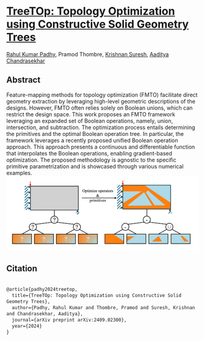 # [TreeTOp: Topology Optimization using Constructive Solid Geometry Trees](https://arxiv.org/abs/2409.02300)

[Rahul Kumar Padhy](https://sites.google.com/view/rahulkp/home), Pramod Thombre, [Krishnan Suresh](https://ersl.wisc.edu/research.html), [Aaditya Chandrasekhar](https://aadityacs.github.io/)


## Abstract

Feature-mapping methods for topology optimization (FMTO) facilitate direct geometry extraction by leveraging high-level geometric descriptions of the designs. However, FMTO often relies solely on Boolean unions, which can restrict the design space. This work proposes an FMTO framework leveraging an expanded set of Boolean operations, namely, union, intersection, and subtraction. The optimization process entails determining the primitives and the optimal Boolean operation tree. In particular, the framework leverages a recently proposed unified Boolean operation approach. This approach presents a continuous and differentiable function that interpolates the Boolean operations, enabling gradient-based optimization. The proposed methodology is agnostic to the specific primitive parametrization and is showcased through various numerical examples.
![plot](./images/graphical_abstract.png)


## Citation

```

@article{padhy2024treetop,
  title={TreeTOp: Topology Optimization using Constructive Solid Geometry Trees},
  author={Padhy, Rahul Kumar and Thombre, Pramod and Suresh, Krishnan and Chandrasekhar, Aaditya},
  journal={arXiv preprint arXiv:2409.02300},
  year={2024}
}
```
